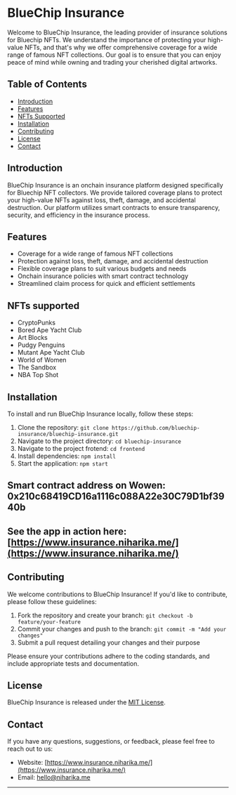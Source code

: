 # BlueChip Insurance

Welcome to BlueChip Insurance, the leading provider of insurance solutions for Bluechip NFTs. We understand the importance of protecting your high-value NFTs, and that's why we offer comprehensive coverage for a wide range of famous NFT collections. Our goal is to ensure that you can enjoy peace of mind while owning and trading your cherished digital artworks.

## Table of Contents

- [Introduction](#introduction)
- [Features](#features)
- [NFTs Supported](#NFTsSupported) 
- [Installation](#installation)
- [Contributing](#contributing)
- [License](#license)
- [Contact](#contact)

## Introduction

BlueChip Insurance is an onchain insurance platform designed specifically for Bluechip NFT collectors. We provide tailored coverage plans to protect your high-value NFTs against loss, theft, damage, and accidental destruction. Our platform utilizes smart contracts to ensure transparency, security, and efficiency in the insurance process.

## Features

- Coverage for a wide range of famous NFT collections
- Protection against loss, theft, damage, and accidental destruction
- Flexible coverage plans to suit various budgets and needs
- Onchain insurance policies with smart contract technology
- Streamlined claim process for quick and efficient settlements

## NFTs supported

- CryptoPunks
- Bored Ape Yacht Club
- Art Blocks
- Pudgy Penguins
- Mutant Ape Yacht Club
- World of Women
- The Sandbox
- NBA Top Shot

## Installation

To install and run BlueChip Insurance locally, follow these steps:

1. Clone the repository: `git clone https://github.com/bluechip-insurance/bluechip-insurance.git`
2. Navigate to the project directory: `cd bluechip-insurance`
3. Navigate to the project frotend: `cd frontend`
4. Install dependencies: `npm install`
5. Start the application: `npm start`

## Smart contract address on Wowen: 0x210c68419CD16a1116c088A22e30C79D1bf3940b

## See the app in action here: [https://www.insurance.niharika.me/](https://www.insurance.niharika.me/)

## Contributing

We welcome contributions to BlueChip Insurance! If you'd like to contribute, please follow these guidelines:

1. Fork the repository and create your branch: `git checkout -b feature/your-feature`
2. Commit your changes and push to the branch: `git commit -m "Add your changes"`
3. Submit a pull request detailing your changes and their purpose

Please ensure your contributions adhere to the coding standards, and include appropriate tests and documentation.

## License

BlueChip Insurance is released under the [MIT License](LICENSE).

## Contact

If you have any questions, suggestions, or feedback, please feel free to reach out to us:

- Website: [https://www.insurance.niharika.me/](https://www.insurance.niharika.me/)
- Email: hello@niharika.me

---
